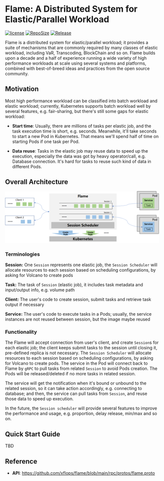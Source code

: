 # Flame: A Distributed System for Elastic/Parallel Workload

[![license](https://img.shields.io/github/license/xflops/flame)](http://github.com/xflops/flame)
[![RepoSize](https://img.shields.io/github/repo-size/xflops/flame)](http://github.com/xflops/flame)
[![Release](https://img.shields.io/github/release/xflops/flame)](https://github.com/xflops/flame/releases)

Flame is a distributed system for elastic/parallel workload; it provides a suite of mechanisms that are commonly required by many classes of elastic workload, 
including VaR, Transcoding, BlockChain and so on. Flame builds upon a decade and a half of experience running a wide variety of high performance workloads
at scale using several systems and platforms, combined with best-of-breed ideas and practices from the open source community.

## Motivation

Most high performance workload can be classified into batch workload and elastic workload; currently, Kubernetes supports batch workload well by
several features, e.g. fair-sharing, but there's still some gaps for elastic workload:

* **Start time**: Usually, there are millions of tasks per elastic job, and the task execution time is short, e.g. seconds. Meanwhile, it'll take seconds to start a new Pod in Kubernetes.
  That means we'll spend half of time on starting Pods if one task per Pod.

* **Data reuse**: Tasks in the elastic job may reuse data to speed up the execution, especially the data was got by heavy operator/call, e.g. Database connection.
  It's hard for tasks to reuse such kind of data in different Pods.

## Overall Architecture

![flame-architecture](docs/images/flame-architecture.jpg)

### Terminologies

**Session:** One `Session` represents one elastic job, the `Session Scheduler` will allocate resources to each session based on scheduling configurations, by asking for Volcano to create pods

**Task:** The task of `Session` (elastic job), it includes task metadata and input/output info, e.g. volume path

**Client:** The user's code to create session, submit tasks and retrieve task output if necessary

**Service:** The user's code to execute tasks in a Pods; usually, the service instances are not reused between session, but the image maybe reused

### Functionality

The Flame will accept connection from user's client, and create `Session`s for each elastic job; the client keeps submit tasks to the session until closing it, pre-defined replica is not necessary.  The `Session Scheduler` will allocate resources to each session based on scheduling configurations, by asking for Volcano to create pods. The service in the Pod will connect back to Flame by `gRPC` to pull tasks from related `Session` to avoid Pods creation. The Pods will be released/deleted if no more tasks in related session.

The service will get the notification when it's bound or unbound to the related session, so it can take action accordingly, e.g. connecting to database; and then, the service can pull tasks from `Session`, and reuse those data to speed up execution.

In the future, the `Session scheduler` will provide several features to improve the performance and usage, e.g. proportion, delay release, min/max and so on.

## Quick Start Guide

TBD

## Reference

* **API**: https://github.com/xflops/flame/blob/main/rpc/protos/flame.proto

